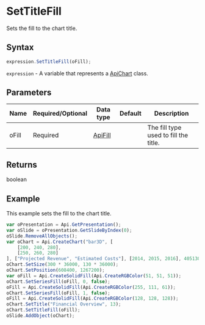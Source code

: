 # SetTitleFill

Sets the fill to the chart title.

## Syntax

```javascript
expression.SetTitleFill(oFill);
```

`expression` - A variable that represents a [ApiChart](../ApiChart.md) class.

## Parameters

| **Name** | **Required/Optional** | **Data type** | **Default** | **Description** |
| ------------- | ------------- | ------------- | ------------- | ------------- |
| oFill | Required | [ApiFill](../../ApiFill/ApiFill.md) |  | The fill type used to fill the title. |

## Returns

boolean

## Example

This example sets the fill to the chart title.

```javascript editor-
var oPresentation = Api.GetPresentation();
var oSlide = oPresentation.GetSlideByIndex(0);
oSlide.RemoveAllObjects();
var oChart = Api.CreateChart("bar3D", [
	[200, 240, 280],
	[250, 260, 280]
], ["Projected Revenue", "Estimated Costs"], [2014, 2015, 2016], 4051300, 2347595, 24);
oChart.SetSize(300 * 36000, 130 * 36000);
oChart.SetPosition(608400, 1267200);
var oFill = Api.CreateSolidFill(Api.CreateRGBColor(51, 51, 51));
oChart.SetSeriesFill(oFill, 0, false);
oFill = Api.CreateSolidFill(Api.CreateRGBColor(255, 111, 61));
oChart.SetSeriesFill(oFill, 1, false);
oFill = Api.CreateSolidFill(Api.CreateRGBColor(128, 128, 128));
oChart.SetTitle("Financial Overview", 13);
oChart.SetTitleFill(oFill);
oSlide.AddObject(oChart);
```
